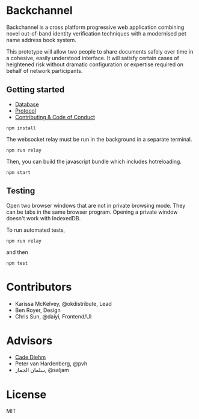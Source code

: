 # Backchannel

Backchannel is a cross platform progressive web application combining novel
out-of-band identity verification techniques with a modernised pet name address book system. 

This prototype will allow two people to share documents safely over time in
a cohesive, easily understood interface. It will satisfy certain
cases of heightened risk without dramatic configuration or expertise required
on behalf of network participants.

## Getting started

* [Database](docs/database.md)
* [Protocol](docs/protocol.md)
* [Contributing & Code of Conduct](docs/contributing.md)

```
npm install
```

The websocket relay must be run in the background in a separate terminal.

```
npm run relay
```

Then, you can build the javascript bundle which includes hotreloading.

```
npm start
```


## Testing

Open two browser windows that are not in private browsing mode. They can be
tabs in the same browser program. Opening a private window doesn't work with
IndexedDB.

To run automated tests, 

```
npm run relay
```

and then

```
npm test
```

# Contributors

* Karissa McKelvey, @okdistribute, Lead 
* Ben Royer, Design
* Chris Sun, @daiyi, Frontend/UI

# Advisors

* [Cade Diehm](https://shiba.computer/)
* Peter van Hardenberg, @pvh
* سلمان الجماز, @saljam

# License

MIT
